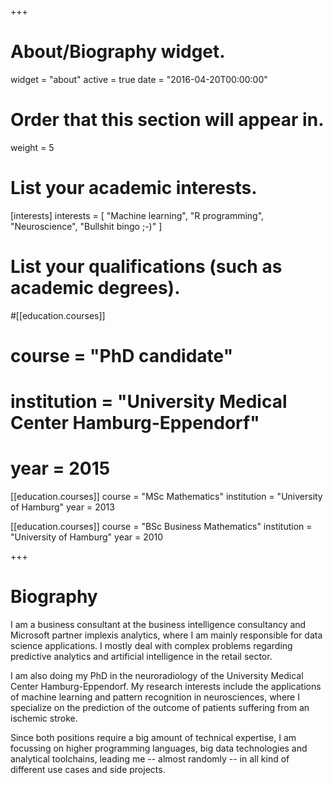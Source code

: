 +++
# About/Biography widget.
widget = "about"
active = true
date = "2016-04-20T00:00:00"

# Order that this section will appear in.
weight = 5

# List your academic interests.
[interests]
  interests = [
    "Machine learning",
    "R programming",
    "Neuroscience",
    "Bullshit bingo ;-)"
  ]

# List your qualifications (such as academic degrees).
#[[education.courses]]
#  course = "PhD candidate"
#  institution = "University Medical Center Hamburg-Eppendorf"
#  year = 2015

[[education.courses]]
  course = "MSc Mathematics"
  institution = "University of Hamburg"
  year = 2013

[[education.courses]]
  course = "BSc Business Mathematics"
  institution = "University of Hamburg"
  year = 2010
 
+++

# Biography

I am a business consultant at the business intelligence consultancy and Microsoft partner implexis analytics, where I am mainly responsible for data science applications. I mostly deal with complex problems regarding predictive analytics and artificial intelligence in the retail sector.

I am also doing my PhD in the neuroradiology of the University Medical Center Hamburg-Eppendorf. My research interests include the applications of machine learning and pattern recognition in neurosciences, where I specialize on the prediction of the outcome of patients suffering from an ischemic stroke.

Since both positions require a big amount of technical expertise, I am focussing on higher programming languages, big data technologies and analytical toolchains, leading me -- almost randomly -- in all kind of different use cases and side projects.